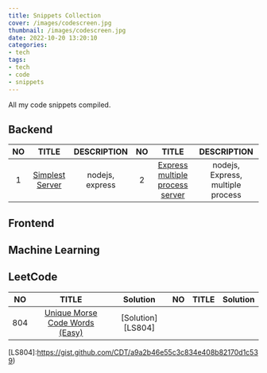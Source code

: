 ```yaml
---
title: Snippets Collection
cover: /images/codescreen.jpg
thumbnail: /images/codescreen.jpg
date: 2022-10-20 13:20:10
categories:
- tech
tags:
- tech
- code
- snippets
---
```


All my code snippets compiled.
<!--more-->

## Backend
|NO|TITLE|DESCRIPTION|NO|TITLE|DESCRIPTION|
|:-----:|:-----:|:-----:|:-----:|:-----:|:-----:|
|1|[Simplest Server][1]|nodejs, express|2|[Express multiple process server][2]|nodejs, Express, multiple process|

[1]:https://gist.github.com/CDT/21cd65c9277255602575ed6099595f0e
[2]:https://gist.github.com/CDT/aa0ab8523a014951c0c25bd1963a5a76

## Frontend

## Machine Learning

## LeetCode

|NO|TITLE|Solution|NO|TITLE|Solution|
|:-----:|:-----:|:-----:|:-----:|:-----:|:-----:|
|804|[Unique Morse Code Words (Easy)][LQ804]|[Solution][LS804]||||

[LQ804]:https://leetcode.com/problems/unique-morse-code-words/
[LS804]:https://gist.github.com/CDT/a9a2b46e55c3c834e408b82170d1c539)